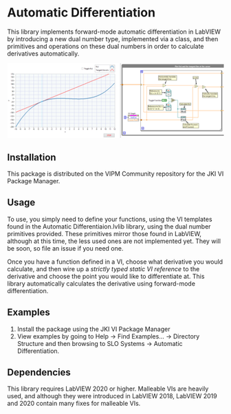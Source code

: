 # Automatic Differentiation

This library implements forward-mode automatic differentiation in LabVIEW by introducing a new dual number type, implemented via a class, and then primitives and operations on these dual numbers in order to calculate derivatives automatically.

![](./images/graph-function-and-derivative.png)

## Installation

This package is distributed on the VIPM Community repository for the JKI VI Package Manager.

## Usage

To use, you simply need to define your functions, using the VI templates found in the Automatic Differentiaion.lvlib library, using the dual number primitives provided. These primitives mirror those found in LabVIEW, although at this time, the less used ones are not implemented yet. They will be soon, so file an issue if you need one.

Once you have a function defined in a VI, choose what derivative you would calculate, and then wire up a _strictly typed static VI reference_ to the derivative and choose the point you would like to differentiate at. This library automatically calculates the derivative using forward-mode differentiation.

## Examples

1. Install the package using the JKI VI Package Manager
2. View examples by going to Help -> Find Examples... -> Directory Structure and then browsing to SLO Systems -> Automatic Differentiation.

## Dependencies

This library requires LabVIEW 2020 or higher. Malleable VIs are heavily used, and although they were introduced in LabVIEW 2018, LabVIEW 2019 and 2020 contain many fixes for malleable VIs.
